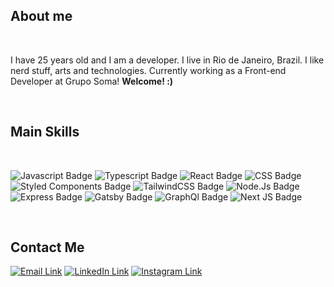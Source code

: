 ## About me

<br>
<p>I have 25 years old and I am a developer. I live in Rio de Janeiro, Brazil. I like nerd stuff, arts and technologies. Currently working as a Front-end Developer at Grupo Soma! <strong>Welcome! :)</strong> </p>
<br>

## Main Skills

<br>
<p align="left">

<img src="https://img.shields.io/badge/JavaScript-F7DF1E?style=for-the-badge&logo=javascript&logoColor=black"  alt="Javascript Badge"/>
<img src="https://img.shields.io/badge/TypeScript-007ACC?style=for-the-badge&logo=typescript&logoColor=white" alt="Typescript Badge"/>
<img src="https://img.shields.io/badge/React-20232A?style=for-the-badge&logo=react&logoColor=61DAF" alt="React Badge"/>
<img src="https://img.shields.io/badge/CSS3-1572B6?style=for-the-badge&logo=css3&logoColor=white" alt="CSS Badge"/>
<img src="https://img.shields.io/badge/styled--components-DB7093?style=for-the-badge&logo=styled-components&logoColor=white" alt="Styled Components Badge"/>
<img src="https://img.shields.io/badge/tailwindcss-%2338B2AC.svg?style=for-the-badge&logo=tailwind-css&logoColor=white" alt="TailwindCSS Badge"/>
<img src="https://img.shields.io/badge/Node.js-43853D?style=for-the-badge&logo=node.js&logoColor=white"  alt="Node.Js Badge"/>
<img src="https://img.shields.io/badge/Express.js-404D59?style=for-the-badge&logo=express&logoColor=white" alt="Express Badge" />
<img src="https://img.shields.io/badge/Gatsby-%23663399.svg?style=for-the-badge&logo=gatsby&logoColor=white" alt="Gatsby Badge" />
<img src="https://img.shields.io/badge/-GraphQL-E10098?style=for-the-badge&logo=graphql&logoColor=white" alt="GraphQl Badge"/>
<img src="https://img.shields.io/badge/Next-black?style=for-the-badge&logo=next.js&logoColor=white" alt="Next JS Badge"/>

</p><br>

## Contact Me

<p align="left">

<a href="mailto:eduardapterra98@gmail.com"><img src="https://img.shields.io/badge/Gmail-D14836?style=for-the-badge&logo=gmail&logoColor=white" alt="Email Link"/></a>
<a href="https://www.linkedin.com/in/eduarda-terra-65a38119b/"><img src="https://img.shields.io/badge/LinkedIn-0077B5?style=for-the-badge&logo=linkedin&logoColor=white&link=https://www.linkedin.com/in/eduarda-terra-65a38119b/" alt="LinkedIn Link"/></a>
<a href="https://www.instagram.com/eduardaterra/"><img src="https://img.shields.io/badge/Instagram-E4405F?style=for-the-badge&logo=instagram&logoColor=white&link=https://www.instagram.com/eduardaterra/" alt="Instagram Link"/></a>

</p>
